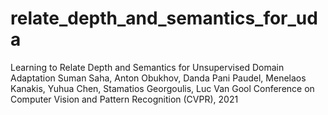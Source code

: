 # relate_depth_and_semantics_for_uda
Learning to Relate Depth and Semantics for Unsupervised Domain Adaptation Suman Saha, Anton Obukhov, Danda Pani Paudel, Menelaos Kanakis, Yuhua Chen, Stamatios Georgoulis, Luc Van Gool Conference on Computer Vision and Pattern Recognition (CVPR), 2021
